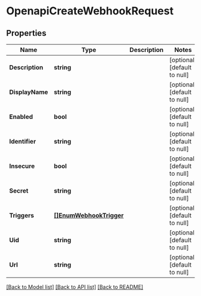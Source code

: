 # OpenapiCreateWebhookRequest

## Properties
Name | Type | Description | Notes
------------ | ------------- | ------------- | -------------
**Description** | **string** |  | [optional] [default to null]
**DisplayName** | **string** |  | [optional] [default to null]
**Enabled** | **bool** |  | [optional] [default to null]
**Identifier** | **string** |  | [optional] [default to null]
**Insecure** | **bool** |  | [optional] [default to null]
**Secret** | **string** |  | [optional] [default to null]
**Triggers** | [**[]EnumWebhookTrigger**](EnumWebhookTrigger.md) |  | [optional] [default to null]
**Uid** | **string** |  | [optional] [default to null]
**Url** | **string** |  | [optional] [default to null]

[[Back to Model list]](../README.md#documentation-for-models) [[Back to API list]](../README.md#documentation-for-api-endpoints) [[Back to README]](../README.md)

